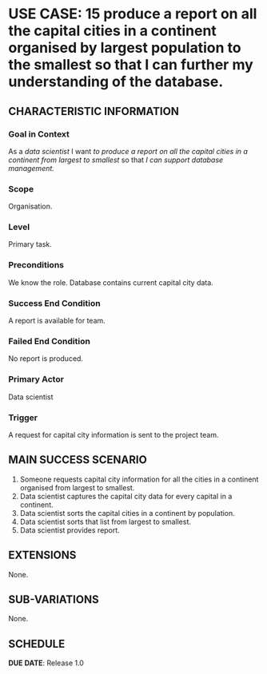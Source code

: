 # USE CASE: 15 produce a report on all the capital cities in a continent organised by largest population to the smallest so that I can further my understanding of the database.


## CHARACTERISTIC INFORMATION

### Goal in Context

As a *data scientist* I want *to produce a report on all the capital cities in a continent from largest to smallest* so that *I can support database management.*

### Scope

Organisation.

### Level

Primary task.

### Preconditions

We know the role.  Database contains current capital city data.

### Success End Condition

A report is available for team.

### Failed End Condition

No report is produced.

### Primary Actor

Data scientist

### Trigger

A request for capital city information is sent to the project team.

## MAIN SUCCESS SCENARIO

1. Someone requests capital city information for all the cities in a continent organised from largest to smallest.
2. Data scientist captures the capital city data for every capital in a continent.
3. Data scientist sorts the capital cities in a continent by population.
5. Data scientist sorts that list from largest to smallest.
6. Data scientist provides report.

## EXTENSIONS

None.

## SUB-VARIATIONS

None.

## SCHEDULE

**DUE DATE**: Release 1.0